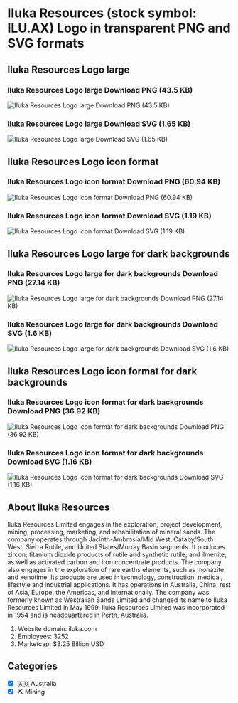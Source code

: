 # Iluka Resources (stock symbol: ILU.AX) Logo in transparent PNG and SVG formats

## Iluka Resources Logo large

### Iluka Resources Logo large Download PNG (43.5 KB)

![Iluka Resources Logo large Download PNG (43.5 KB)](/img/orig/ILU.AX_BIG-e1ddeda2.png)

### Iluka Resources Logo large Download SVG (1.65 KB)

![Iluka Resources Logo large Download SVG (1.65 KB)](/img/orig/ILU.AX_BIG-70968631.svg)

## Iluka Resources Logo icon format

### Iluka Resources Logo icon format Download PNG (60.94 KB)

![Iluka Resources Logo icon format Download PNG (60.94 KB)](/img/orig/ILU.AX-71c9ad5b.png)

### Iluka Resources Logo icon format Download SVG (1.19 KB)

![Iluka Resources Logo icon format Download SVG (1.19 KB)](/img/orig/ILU.AX-eb1af5bd.svg)

## Iluka Resources Logo large for dark backgrounds

### Iluka Resources Logo large for dark backgrounds Download PNG (27.14 KB)

![Iluka Resources Logo large for dark backgrounds Download PNG (27.14 KB)](/img/orig/ILU.AX_BIG.D-81d62d9a.png)

### Iluka Resources Logo large for dark backgrounds Download SVG (1.6 KB)

![Iluka Resources Logo large for dark backgrounds Download SVG (1.6 KB)](/img/orig/ILU.AX_BIG.D-0c81825b.svg)

## Iluka Resources Logo icon format for dark backgrounds

### Iluka Resources Logo icon format for dark backgrounds Download PNG (36.92 KB)

![Iluka Resources Logo icon format for dark backgrounds Download PNG (36.92 KB)](/img/orig/ILU.AX.D-486bbb2f.png)

### Iluka Resources Logo icon format for dark backgrounds Download SVG (1.16 KB)

![Iluka Resources Logo icon format for dark backgrounds Download SVG (1.16 KB)](/img/orig/ILU.AX.D-ae68a248.svg)

## About Iluka Resources

Iluka Resources Limited engages in the exploration, project development, mining, processing, marketing, and rehabilitation of mineral sands. The company operates through Jacinth-Ambrosia/Mid West, Cataby/South West, Sierra Rutile, and United States/Murray Basin segments. It produces zircon; titanium dioxide products of rutile and synthetic rutile; and ilmenite, as well as activated carbon and iron concentrate products. The company also engages in the exploration of rare earths elements, such as monazite and xenotime. Its products are used in technology, construction, medical, lifestyle and industrial applications. It has operations in Australia, China, rest of Asia, Europe, the Americas, and internationally. The company was formerly known as Westralian Sands Limited and changed its name to Iluka Resources Limited in May 1999. Iluka Resources Limited was incorporated in 1954 and is headquartered in Perth, Australia.

1. Website domain: iluka.com
2. Employees: 3252
3. Marketcap: $3.25 Billion USD


## Categories
- [x] 🇦🇺 Australia
- [x] ⛏️ Mining

